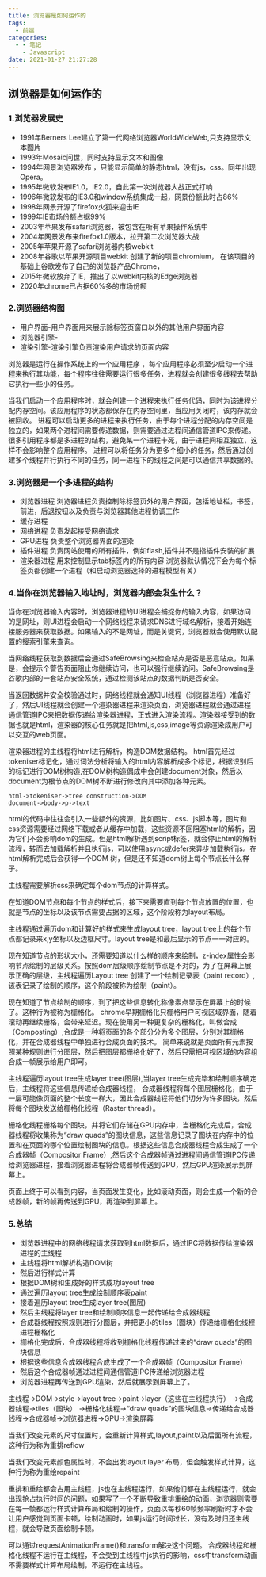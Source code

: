 ```yaml
---
title: 浏览器是如何运作的
tags:
  - 前端
categories:
  - - 笔记
    - Javascript
date: 2021-01-27 21:27:28
---
```


## 浏览器是如何运作的

### 1.浏览器发展史

+ 1991年Berners Lee建立了第一代网络浏览器WorldWideWeb,只支持显示文本图片
+ 1993年Mosaic问世，同时支持显示文本和图像
+ 1994年网景浏览器发布 ，只能显示简单的静态html，没有js，css。同年出现Opera。
+ 1995年微软发布IE1.0，IE2.0，自此第一次浏览器大战正式打响
+ 1996年微软发布的IE3.0和window系统集成一起，网景份额此时占86%
+ 1998年网景开源了firefox火狐来迎击IE
+ 1999年IE市场份额占据99%
+ 2003年苹果发布safari浏览器，被包含在所有苹果操作系统中
+ 2004年网景发布来firefox1.0版本，拉开第二次浏览器大战
+ 2005年苹果开源了safari浏览器内核webkit
+ 2008年谷歌以苹果开源项目webkit 创建了新的项目chromium， 在该项目的基础上谷歌发布了自己的浏览器产品Chrome，
+ 2015年微软放弃了IE，推出了以webkit内核的Edge浏览器
+ 2020年chrome已占据60%多的市场份额

### 2.浏览器结构图

+ 用户界面-用户界面用来展示除标签页窗口以外的其他用户界面内容
+ 浏览器引擎-
+ 渲染引擎-渲染引擎负责渲染用户请求的页面内容

浏览器是运行在操作系统上的一个应用程序 ，每个应用程序必须至少启动一个进程来执行其功能，每个程序往往需要运行很多任务，进程就会创建很多线程去帮助它执行一些小的任务。

当我们启动一个应用程序时，就会创建一个进程来执行任务代码，同时为该进程分配内存空间。该应用程序的状态都保存在内存空间里，当应用关闭时，该内存就会被回收。
进程可以启动更多的进程来执行任务，由于每个进程分配的内存空间是独立的，如果两个进程间需要传递数据，则需要通过进程间通信管道IPC来传递。很多引用程序都是多进程的结构，避免某一个进程卡死，由于进程间相互独立，这样不会影响整个应用程序。
进程可以将任务分为更多个细小的任务，然后通过创建多个线程并行执行不同的任务，同一进程下的线程之间是可以通信共享数据的。

### 3.浏览器是一个多进程的结构

+ 浏览器进程
    浏览器进程负责控制除标签页外的用户界面，包括地址栏，书签，前进，后退按钮以及负责与浏览器其他进程协调工作
+ 缓存进程
+ 网络进程
    负责发起接受网络请求
+ GPU进程
    负责整个浏览器界面的渲染
+ 插件进程
    负责网站使用的所有插件，例如flash,插件并不是指插件安装的扩展
+ 渲染器进程
    用来控制显示tab标签内的所有内容
    浏览器默认情况下会为每个标签页都创建一个进程（和启动浏览器选择的进程模型有关）

### 4.当你在浏览器输入地址时，浏览器内部会发生什么？

当你在浏览器输入内容时，浏览器进程的UI进程会捕捉你的输入内容，如果访问的是网址，则UI进程会启动一个网络线程来请求DNS进行域名解析，接着开始连接服务器来获取数据。如果输入的不是网址，而是关键词，浏览器就会使用默认配置的搜索引擎来查询。

当网络线程获取到数据后会通过SafeBrowsing来检查站点是否是恶意站点，如果是，会提示个警告页面阻止你继续访问，也可以强行继续访问。SafeBrowsing是谷歌内部的一套站点安全系统，通过检测该站点的数据判断是否安全。

当返回数据并安全校验通过时，网络线程就会通知UI线程（浏览器进程）准备好了，然后UI线程就会创建一个渲染器进程来渲染页面，浏览器进程就会通过进程通信管道IPC来把数据传递给渲染器进程，正式进入渲染流程。渲染器接受到的数据也就是html，渲染器的核心任务就是把html,js,css,image等资源渲染成用户可以交互的web页面。

渲染器进程的主线程将html进行解析，构造DOM数据结构。
html首先经过tokeniser标记化，通过词法分析将输入的html内容解析成多个标记，根据识别后的标记进行DOM树构造,在DOM树构造偶成中会创建document对象，然后以document为根节点的DOM树不断进行修改向其中添加各种元素。

    html->tokeniser->tree construction->DOM
    document->body->p->text

html的代码中往往会引入一些额外的资源，比如图片、css、js脚本等，图片和css资源需要经过网络下载或者从缓存中加载，这些资源不回阻塞html的解析，因为它们不会影响dom的生成。但是html解析遇到script标签，就会停止html的解析流程，转而去加载解析并且执行js，可以使用async或defer来异步加载执行js。在html解析完成后会获得一个DOM 树，但是还不知道dom树上每个节点长什么样子。

主线程需要解析css来确定每个dom节点的计算样式。

在知道DOM节点和每个节点的样式后，接下来需要直到每个节点放置的位置，也就是节点的坐标以及该节点需要占据的区域，这个阶段称为layout布局。

主线程通过遍历dom和计算好的样式来生成layout tree，layout tree上的每个节点都记录来x,y坐标以及边框尺寸。layout tree是和最后显示的节点一一对应的。

现在知道节点的形状大小，还需要知道以什么样的顺序来绘制，z-index属性会影响节点绘制的层级关系。按照dom层级顺序绘制节点是不对的，为了在屏幕上展示正确的层级，主线程遍历Layout tree 创建了一个绘制记录表（paint record）,该表记录了绘制的顺序，这个阶段被称为绘制（paint）。

现在知道了节点绘制的顺序，到了把这些信息转化称像素点显示在屏幕上的时候了。这种行为被称为栅格化。
chrome早期栅格化只栅格用户可视区域界面，随着滚动再继续栅格，会带来延迟。现在使用另一种更复杂的栅格化，叫做合成（Composting）,合成是一种将页面的各个部分分为多个图层，分别对其栅格化，并在合成器线程中单独进行合成页面的技术。
简单来说就是页面所有元素按照某种规则进行分图层，然后把图层都栅格化好了，然后只需把可视区域的内容组合成一帧展示给用户即可。

主线程遍历layout tree生成layer tree(图层),当layer tree生成完毕和绘制顺序确定后，主线程将这些信息传递给合成器线程，
合成器线程将每个图层栅格化，由于一层可能像页面的整个长度一样大，因此合成器线程将他们切分为许多图块，然后将每个图块发送给栅格化线程（Raster thread）。

栅格化线程栅格每个图块，并将它们存储在GPU内存中，当栅格化完成后，合成器线程将收集称为“draw quads”的图块信息，这些信息记录了图块在内存中的位置和在页面的哪个位置绘制图块的信息。根据这些信息合成器线程合成生成了一个合成器帧（Compositor Frame）,然后这个合成器帧通过进程间通信管道IPC传递给浏览器进程，接着浏览器进程将合成器帧传送到GPU，然后GPU渲染展示到屏幕上。

页面上终于可以看到内容，当页面发生变化，比如滚动页面，则会生成一个新的合成器帧，新的帧再传送到GPU，再渲染到屏幕上。

### 5.总结

+ 浏览器进程中的网络线程请求获取到html数据后，通过IPC将数据传给渲染器进程的主线程
+ 主线程将html解析构造DOM树
+ 然后进行样式计算
+ 根据DOM树和生成好的样式成功layout tree
+ 通过遍历layout tree生成绘制顺序表paint
+ 接着遍历layout tree生成layer tree(图层)
+ 然后主线程将layer tree和绘制顺序信息一起传递给合成器线程
+ 合成器线程按照规则进行分图层，并把更小的tiles（图块）传递给栅格化线程进程栅格化
+ 栅格化完成后，合成器线程将收到栅格化线程传递过来的“draw quads”的图块信息
+ 根据这些信息合成器线程合成生成了一个合成器帧（Compositor Frame）
+ 然后这个合成器帧通过进程间通信管道IPC传递给浏览器进程
+ 浏览器进程再传送到GPU渲染，然后就展示到屏幕上了。

主线程->DOM->style->layout tree->paint->layer（这些在主线程执行）
->合成器线程->tiles（图块）
->栅格化线程->“draw quads”的图块信息->传递给合成器线程->合成器帧->浏览器进程->GPU->渲染屏幕

当我们改变元素的尺寸位置时，会重新计算样式,layout,paint以及后面所有流程，这种行为称为重排reflow

当我们改变元素颜色属性时，不会出发layout layer 布局，但会触发样式计算，这种行为称为重绘repaint

重排和重绘都会占用主线程，js也在主线程运行，如果他们都在主线程运行，就会出现抢占执行时间的问题，如果写了一个不断导致重排重绘的动画，浏览器则需要在每一帧都运行样式计算布局和绘制的操作，页面以每秒60帧频率刷新时才不会让用户感觉到页面卡顿，绘制动画时，如果js运行时间过长，没有及时归还主线程，就会导致页面绘制卡顿。

可以通过requestAnimationFrame()和transform解决这个问题。
合成器线程和栅格化线程不运行在主线程，不会受到主线程中js执行的影响，css中transform动画不需要样式计算布局绘制，不运行在主线程。
